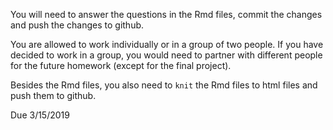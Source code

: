 You will need to answer the questions in the Rmd files, commit the changes and push the changes to github.

You are allowed to work individually or in a group of two people. If you have decided to work in a group, you would need to partner with different people for the future homework (except for the final project).

Besides the Rmd files, you also need to `knit` the Rmd files to html files and push them to github.

Due 3/15/2019
